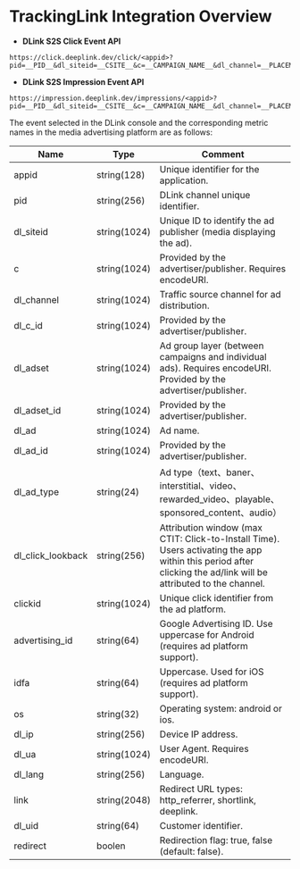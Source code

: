 # TrackingLink Integration Overview

- **DLink S2S Click Event API**
```
https://click.deeplink.dev/click/<appid>?pid=__PID__&dl_siteid=__CSITE__&c=__CAMPAIGN_NAME__&dl_channel=__PLACEMENT__&dl_c_id=__CAMPAIGN_ID__&dl_adset=__AID_NAME__&dl_adset_id=__AID__&dl_ad=__CID_NAME__&dl_ad_id=__CID__&dl_ad_type=__CTYPE__&dl_click_lookback=7d&clickid=__Clickid__&advertising_id=__GAID__&idfa=__IDFA__&os=__OS__&dl_ip=__IP__&dl_ua=__UA__&dl_lang=__SL__&redirect=false
```

- **DLink S2S Impression Event API**
```
https://impression.deeplink.dev/impressions/<appid>?pid=__PID__&dl_siteid=__CSITE__&c=__CAMPAIGN_NAME__&dl_channel=__PLACEMENT__&dl_c_id=__CAMPAIGN_ID__&dl_adset=__AID_NAME__&dl_adset_id=__AID__&dl_ad=__CID_NAME__&dl_ad_id=__CID__&dl_ad_type=__CTYPE__&dl_viewthrough_lookback=24h&clickid=__Clickid__&advertising_id=__GAID__&idfa=__IDFA__&os=__OS__&dl_ip=__IP__&dl_ua=__UA__&dl_lang=__SL__&redirect=false
```

The event selected in the DLink console and the corresponding metric names in the media advertising platform are as follows:

|    Name    |    Type                     |    Comment                           |
| -----------------------------------|----------------|-------------------------------|
|    appid    |    string(128)    |    Unique identifier for the application.    |
|    pid    |    string(256)    |    DLink channel unique identifier.    |
|    dl_siteid    |    string(1024)    |    Unique ID to identify the ad publisher (media displaying the ad).    |
|    c    |    string(1024)    |    Provided by the advertiser/publisher. Requires encodeURI.    |
|    dl_channel    |    string(1024)    |    Traffic source channel for ad distribution.    |
|    dl_c_id    |    string(1024)    |    Provided by the advertiser/publisher.    |
|    dl_adset    |    string(1024)    |    Ad group layer (between campaigns and individual ads). Requires encodeURI. Provided by the advertiser/publisher.    |
|    dl_adset_id    |    string(1024)    |    Provided by the advertiser/publisher.    |
|    dl_ad    |    string(1024)    |    Ad name.    |
|    dl_ad_id    |    string(1024)    |    Provided by the advertiser/publisher.    |
|    dl_ad_type    |    string(24)    |    Ad type（text、baner、interstitial、video、rewarded_video、playable、sponsored_content、audio）    |
|    dl_click_lookback    |    string(256)    |    Attribution window (max CTIT: Click-to-Install Time). Users activating the app within this period after clicking the ad/link will be attributed to the channel.    |
|    clickid    |    string(1024)    |    Unique click identifier from the ad platform.    |
|    advertising_id    |    string(64)    |    Google Advertising ID. Use uppercase for Android (requires ad platform support).    |
|    idfa    |    string(64)    |    Uppercase. Used for iOS (requires ad platform support).    |
|    os    |    string(32)    |    Operating system: android or ios.    |
|    dl_ip    |    string(256)    |    Device IP address.    |
|    dl_ua    |    string(1024)    |    User Agent. Requires encodeURI.    |
|    dl_lang    |    string(256)    |    Language.    |
|    link    |    string(2048)    |    Redirect URL types: http_referrer, shortlink, deeplink.    |
|    dl_uid    |    string(64)    |    Customer identifier.    |
|    redirect    |    boolen    |    Redirection flag: true, false (default: false).    |
